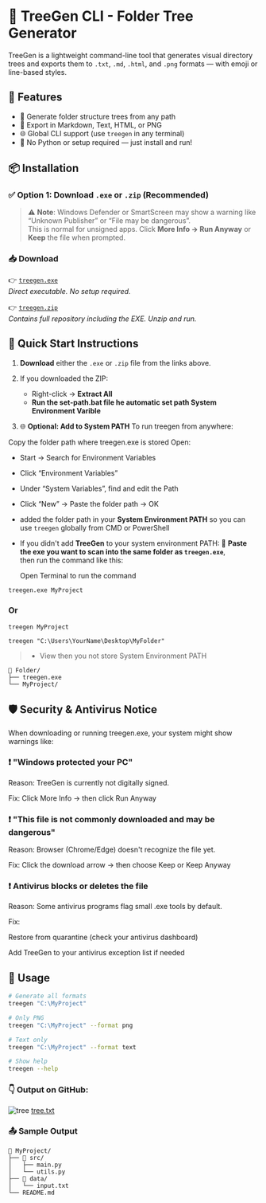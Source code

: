 # 📁 TreeGen CLI - Folder Tree Generator

TreeGen is a lightweight command-line tool that generates visual directory trees and exports them to `.txt`, `.md`, `.html`, and `.png` formats — with emoji or line-based styles.

## 🔧 Features

- 📁 Generate folder structure trees from any path
- 📝 Export in Markdown, Text, HTML, or PNG
- 🌐 Global CLI support (use `treegen` in any terminal)
- 💨 No Python or setup required — just install and run!


## 📦 Installation


### ✅ Option 1: Download `.exe` or `.zip` (Recommended)

> ⚠️ **Note**: Windows Defender or SmartScreen may show a warning like  
> “Unknown Publisher” or “File may be dangerous”.  
> This is normal for unsigned apps. Click **More Info → Run Anyway** or **Keep** the file when prompted.

### 📥 Download

👉 [`treegen.exe`](https://github.com/Adinath-6186/treegen/releases/latest/download/treegen.exe)  
_Direct executable. No setup required._

👉 [`treegen.zip`](https://github.com/Adinath-6186/treegen/archive/refs/heads/main.zip)  
_Contains full repository including the EXE. Unzip and run._

## 🧾 Quick Start Instructions

1. **Download** either the `.exe` or `.zip` file from the links above.
   
2. If you downloaded the ZIP:
   - Right-click → **Extract All**
   - **Run the set-path.bat file he automatic set path System Environment Varible**
3. 🌐 **Optional: Add to System PATH**
 To run treegen from anywhere:

Copy the folder path where treegen.exe is stored
Open:  
 - Start → Search for Environment Variables
 - Click “Environment Variables”
 - Under “System Variables”, find and edit the Path
 - Click “New” → Paste the folder path → OK
 - added the folder path in your **System Environment PATH** so you can use `treegen` globally from CMD or PowerShell

 - If you didn't add **TreeGen** to your system environment PATH:
   🔁 **Paste the exe you want to scan into the same folder as `treegen.exe`**,  
      then run the command like this:

   Open Terminal to run the command
      
``` bash
treegen.exe MyProject
```
### Or

```
treegen MyProject
```
```
treegen "C:\Users\YourName\Desktop\MyFolder"
```
> - View then you not store System Environment PATH
```
📁 Folder/
├── treegen.exe
└── MyProject/

```

## 🛡️ Security & Antivirus Notice
  When downloading or running treegen.exe, your system might show warnings like:

### ❗ "Windows protected your PC"
Reason: TreeGen is currently not digitally signed.

Fix: Click More Info → then click Run Anyway

### ❗ "This file is not commonly downloaded and may be dangerous"
Reason: Browser (Chrome/Edge) doesn't recognize the file yet.

Fix: Click the download arrow → then choose Keep or Keep Anyway

### ❗ Antivirus blocks or deletes the file
Reason: Some antivirus programs flag small .exe tools by default.

Fix:

Restore from quarantine (check your antivirus dashboard)

Add TreeGen to your antivirus exception list if needed




## 🚀 Usage

```bash
# Generate all formats
treegen "C:\MyProject"

# Only PNG
treegen "C:\MyProject" --format png

# Text only
treegen "C:\MyProject" --format text

# Show help
treegen --help
```





### 👇 Output on GitHub:
![tree](https://github.com/user-attachments/assets/93484f92-76ab-4137-a4db-cc9b42db194a)
[tree.txt](https://github.com/user-attachments/files/21096120/tree.txt)



### 📤 Sample Output

```text
📁 MyProject/
├── 📂 src/
│   ├── main.py
│   └── utils.py
├── 📂 data/
│   └── input.txt
└── README.md
